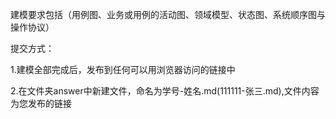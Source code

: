 建模要求包括（用例图、业务或用例的活动图、领域模型、状态图、系统顺序图与操作协议）

提交方式：

1.建模全部完成后，发布到任何可以用浏览器访问的链接中

2.在文件夹answer中新建文件，命名为学号-姓名.md(111111-张三.md),文件内容为您发布的链接
